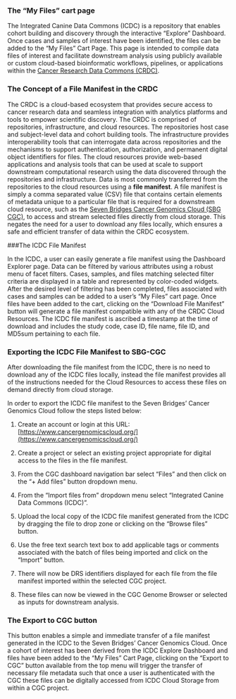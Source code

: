  

### The “My Files” cart page 

The Integrated Canine Data Commons (ICDC) is a repository that enables cohort building and discovery through the interactive “Explore” Dashboard. Once cases and samples of interest have been identified, the files can be added to the “My Files” Cart Page. This page is intended to compile data files of interest and facilitate downstream analysis using publicly available or custom cloud-based bioinformatic workflows, pipelines, or applications within the [Cancer Research Data Commons (CRDC)](https://datacommons.cancer.gov/). 
 

### The Concept of a File Manifest in the CRDC 

 
The CRDC is a cloud-based ecosystem that provides secure access to cancer research data and seamless integration with analytics platforms and tools to empower scientific discovery. The CRDC is comprised of repositories, infrastructure, and cloud resources. The repositories host case and subject-level data and cohort building tools. The infrastructure provides interoperability tools that can interrogate data across repositories and the mechanisms to support authentication, authorization, and permanent digital object identifiers for files. The cloud resources provide web-based applications and analysis tools that can be used at scale to support downstream computational research using the data discovered through the repositories and infrastructure. Data is most commonly transferred from the repositories to the cloud resources using a **file manifest**.  A file manifest is simply a comma separated value (CSV) file that contains certain elements of metadata unique to a particular file that is required for a downstream cloud resource, such as the [Seven Bridges Cancer Genomics Cloud (SBG CGC)](https://www.cancergenomicscloud.org/), to access and stream selected files directly from cloud storage. This negates the need for a user to download any files locally, which ensures a safe and efficient transfer of data within the CRDC ecosystem. 
 

###The ICDC File Manifest 

 
In the ICDC, a user can easily generate a file manifest using the Dashboard Explorer page. Data can be filtered by various attributes using a robust menu of facet filters. Cases, samples, and files matching selected filter criteria are displayed in a table and represented by color-coded widgets. After the desired level of filtering has been completed, files associated with cases and samples can be added to a user’s “My Files” cart page. Once files have been added to the cart, clicking on the “Download File Manifest” button will generate a file manifest compatible with any of the CRDC Cloud Resources. The ICDC file manifest is ascribed a timestamp at the time of download and includes the study code, case ID, file name, file ID, and MD5sum pertaining to each file. 

 

### Exporting the ICDC File Manifest to SBG-CGC  

 

After downloading the file manifest from the ICDC, there is no need to download any of the ICDC files locally, instead the file manifest provides all of the instructions needed for the Cloud Resources to access these files on demand directly from cloud storage.  
 
In order to export the ICDC file manifest to the Seven Bridges’ Cancer Genomics Cloud follow the steps listed below: 
 

1. Create an account or login at this URL: [https://www.cancergenomicscloud.org/](https://www.cancergenomicscloud.org/)

2. Create a project or select an existing project appropriate for digital access to the files in the file manifest.  

3. From the CGC dashboard navigation bar select “Files” and then click on the “+ Add files” button dropdown menu.  

4. From the “Import files from” dropdown menu select “Integrated Canine Data Commons (ICDC)”.  

5. Upload the local copy of the ICDC file manifest generated from the ICDC by dragging the file to drop zone or clicking on the “Browse files” button. 

6. Use the free text search text box to add applicable tags or comments associated with the batch of files being imported and click on the “Import” button. 

7. There will now be DRS identifiers displayed for each file from the file manifest imported within the selected CGC project. 

8. These files can now be viewed in the CGC Genome Browser or selected as inputs for downstream analysis. 

 

### The Export to CGC button 

This button enables a simple and immediate transfer of a file manifest generated in the ICDC to the Seven Bridges’ Cancer Genomics Cloud. Once a cohort of interest has been derived from the ICDC Explore Dashboard and files have been added to the “My Files” Cart Page, clicking on the “Export to CGC” button available from the top menu will trigger the transfer of necessary file metadata such that once a user is authenticated with the CGC these files can be digitally accessed from ICDC Cloud Storage from within a CGC project. 

 

 

 